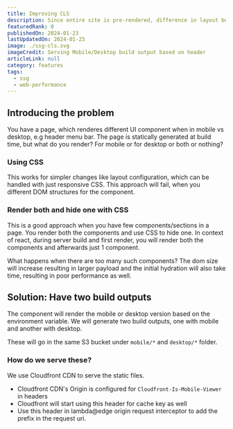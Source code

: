 ```yaml
---
title: Improving CLS
description: Since entire site is pre-rendered, difference in layout between mobile/desktop causes higher CLS.
featuredRank: 0
publishedOn: 2024-01-23
lastUpdatedOn: 2024-01-23
image: ./ssg-cls.svg
imageCredit: Serving Mobile/Desktop build output based on header
articleLink: null
category: features
tags:
  - ssg
  - web-performance
---
```


## Introducing the problem

You have a page, which renderes different UI component when in mobile vs desktop, e.g header menu bar.
The page is statically generated at build time, but what do you render? For mobile or for desktop or both or nothing?

### Using CSS

This works for simpler changes like layout configuration, which can be handled with just responsive CSS.
This approach will fail, when you different DOM structures for the component.

### Render both and hide one with CSS

This is a good approach when you have few components/sections in a page. You render both the components and use CSS to hide one. In context of react, during server build and first render, you will render both the components and afterwards just 1 component.

What happens when there are too many such components? The dom size will increase resulting in larger payload and the initial hydration will also take time, resulting in poor performance as well.

## Solution: Have two build outputs

The component will render the mobile or desktop version based on the environment variable.
We will generate two build outputs, one with mobile and another with desktop.

These will go in the same S3 bucket under `mobile/*` and `desktop/*` folder.

### How do we serve these?

We use Cloudfront CDN to serve the static files.

- Cloudfront CDN's Origin is configured for `Cloudfront-Is-Mobile-Viewer` in headers
- Cloudfront will start using this header for cache key as well
- Use this header in lambda@edge origin request interceptor to add the prefix in the request uri.
